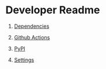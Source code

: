# Developer Readme

1. [Dependencies](./dependencies.md)
1. [Github Actions](./github.md)
1. [PyPI](./pypi.md)

1. [Settings](./settings.md)

